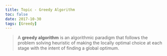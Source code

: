 ```yaml
---
title: Topic - Greedy Algorithm
toc: false
date: 2017-10-30
tags: [Greedy]
---
```


> A **greedy algorithm** is an algorithmic paradigm that follows the problem solving heuristic of making the locally optimal choice at each stage with the intent of finding a global optimum.